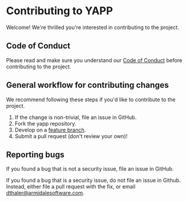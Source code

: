 # Contributing to YAPP

Welcome! We're thrilled you're interested in contributing to the project.

## Code of Conduct

Please read and make sure you understand our
[Code of Conduct](/CODE_OF_CONDUCT.md) before contributing to the project.

## General workflow for contributing changes

We recommend following these steps if you'd like to contribute to the project.

1. If the change is non-trivial, file an issue in GitHub.
2. Fork the yapp repository.
3. Develop on a [feature branch](https://www.atlassian.com/git/tutorials/comparing-workflows/feature-branch-workflow).
4. Submit a pull request (don't review your own)!

## Reporting bugs

If you found a bug that is not a security issue, file an issue in GitHub.

If you found a bug that is a security issue, do not file an issue in Github.
Instead, either file a pull request with the fix, or email
[dthaler@armidalesoftware.com](mailto:dthaler@armidalesoftware.com).
